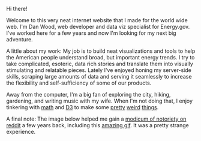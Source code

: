 Hi there! 

Welcome to this very neat internet website that I made for the world wide web. I'm Dan Wood, web developer and data viz specialist for Energy.gov. I've worked here for a few years and now I'm looking for my next big adventure. 

A little about my work: My job is to build neat visualizations and tools to help the American people understand broad, but important energy trends. I try to take complicated, esoteric, data rich stories and translate them into visually stimulating and relatable pieces. Lately I've enjoyed honing my server-side skills, scraping large amounts of data and serving it seamlessly to increase the flexibility and self-sufficiency of some of our products. 

Away from the computer, I'm a big fan of exploring the city, hiking, gardening, and writing music with my wife. When I'm not doing that, I enjoy tinkering with [math](https://bl.ocks.org/DanielJWood/ea333dfbf4ac756896c313f3c640cd6b) and [D3](http://bl.ocks.org/DanielJWood/7682223) to make some [pretty](https://danieljwood.github.io/d3-art-lines/sticks.html) [weird](https://danieljwood.github.io/d3-art-lines/lines4.html) [things](http://danieljwood.github.io/d3-examples/rect2/). 

A final note: The image below helped me gain a [modicum of notoriety on reddit](https://www.reddit.com/r/pics/comments/33ufn1/this_is_my_coworkers_picture_on_a_government/) a few years back, including this [amazing gif](http://i.imgur.com/FBG3d9r.gifv). It was a pretty strange experience. 